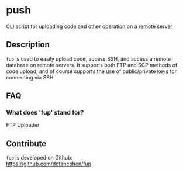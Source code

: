 # push

CLI script for uploading code and other operation on a remote server

## Description

`fup` is used to easily upload code, access SSH, and access a remote database on remote servers. It supports both FTP and SCP methods of code upload, and of course supports the use of public/private keys for connecting via SSH.



## FAQ

### What does 'fup' stand for?

FTP Uploader


## Contribute

`fup` is developed on Github:  
https://github.com/dotancohen/fup

